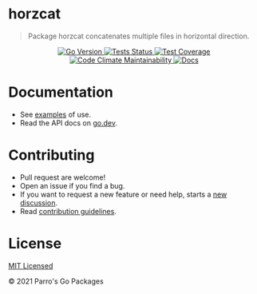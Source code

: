 # horzcat

> Package horzcat concatenates multiple files in horizontal direction.

<div align="center">
<a 
    href="https://github.com/parrogo/horzcat/blob/main/go.mod#L3" style="display: inline">
    <img 
        alt="Go Version" 
        src="https://img.shields.io/github/go-mod/go-version/parrogo/horzcat?style=flat&logo=go">
</a>
<a 
    href="https://github.com/parrogo/horzcat/actions/workflows/go.yml" 
    style="display: inline"> 
    <img 
        alt="Tests Status" 
        src="https://img.shields.io/github/workflow/status/parrogo/horzcat/Test/main?style=flat&label=Tests&logo=github">
</a>
<a 
    href="https://codeclimate.com/repos/6077f0833eecca69c60044a0/test_coverage"
    style="display: inline">
    <img alt="Test Coverage"  
        src="https://api.codeclimate.com/v1/badges/27a4202233fbf00cf6d2/test_coverage" />
</a>
<a 
    href="https://codeclimate.com/repos/6077f0833eecca69c60044a0/maintainability"
    style="display: inline">
    <img alt="Code Climate Maintainability" 
        src="https://api.codeclimate.com/v1/badges/27a4202233fbf00cf6d2/maintainability" 
    />
</a>
<a 
    href="https://pkg.go.dev/github.com/parrogo/horzcat" 
    style="display: inline"> 
    <img 
        alt="Docs" 
        src="https://img.shields.io/badge/Docs-go.dev-blue?logo=go&logoColor=white&style=flat">
</a>
</div>

# Documentation

* See [examples](examples_test.go) of use.
* Read the API docs on [go.dev](https://pkg.go.dev/github.com/parrogo/horzcat).

# Contributing

* Pull request are welcome!
* Open an issue if you find a bug.
* If you want to request a new feature or need help, starts a [new discussion](https://github.com/parrogo/horzcat/discussions/new).
* Read [contribution guidelines](contributing.md).

# License
[MIT Licensed](LICENSE)

© 2021 Parro's Go Packages